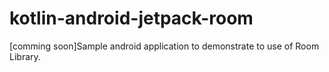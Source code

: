 # kotlin-android-jetpack-room
[comming soon]Sample android application to demonstrate to use of Room Library.
